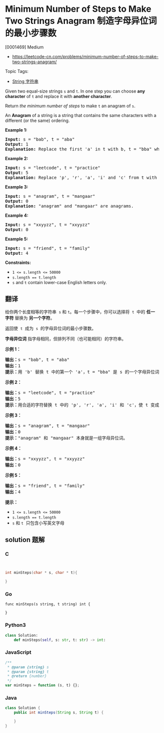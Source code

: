 # Minimum Number of Steps to Make Two Strings Anagram 制造字母异位词的最小步骤数

[0001469] Medium

- https://leetcode-cn.com/problems/minimum-number-of-steps-to-make-two-strings-anagram/

Topic Tags:

- [String 字符串](https://leetcode-cn.com/tag/string/)

Given two equal-size strings `s` and `t`. In one step you can choose **any character** of `t` and replace it with **another character**.

Return _the minimum number of steps_ to make `t` an anagram of `s`.

An **Anagram** of a string is a string that contains the same characters with a different (or the same) ordering.

**Example 1:**

<pre><strong>Input:</strong> s = "bab", t = "aba"
<strong>Output:</strong> 1
<strong>Explanation:</strong> Replace the first 'a' in t with b, t = "bba" which is anagram of s.
</pre>

**Example 2:**

<pre><strong>Input:</strong> s = "leetcode", t = "practice"
<strong>Output:</strong> 5
<strong>Explanation:</strong> Replace 'p', 'r', 'a', 'i' and 'c' from t with proper characters to make t anagram of s.
</pre>

**Example 3:**

<pre><strong>Input:</strong> s = "anagram", t = "mangaar"
<strong>Output:</strong> 0
<strong>Explanation:</strong> "anagram" and "mangaar" are anagrams. 
</pre>

**Example 4:**

<pre><strong>Input:</strong> s = "xxyyzz", t = "xxyyzz"
<strong>Output:</strong> 0
</pre>

**Example 5:**

<pre><strong>Input:</strong> s = "friend", t = "family"
<strong>Output:</strong> 4
</pre>

**Constraints:**

- `1 <= s.length <= 50000`
- `s.length == t.length`
- `s` and `t` contain lower-case English letters only.

## 翻译

给你两个长度相等的字符串  `s` 和 `t`。每一个步骤中，你可以选择将  `t`  中的 **任一字符** 替换为 **另一个字符**。

返回使  `t`  成为  `s`  的字母异位词的最小步骤数。

**字母异位词** 指字母相同，但排列不同（也可能相同）的字符串。

**示例 1：**

<pre><strong>输出：</strong>s = "bab", t = "aba"
<strong>输出：</strong>1
<strong>提示：</strong>用 'b' 替换 t 中的第一个 'a'，t = "bba" 是 s 的一个字母异位词。
</pre>

**示例 2：**

<pre><strong>输出：</strong>s = "leetcode", t = "practice"
<strong>输出：</strong>5
<strong>提示：</strong>用合适的字符替换 t 中的 'p', 'r', 'a', 'i' 和 'c'，使 t 变成 s 的字母异位词。
</pre>

**示例 3：**

<pre><strong>输出：</strong>s = "anagram", t = "mangaar"
<strong>输出：</strong>0
<strong>提示：</strong>"anagram" 和 "mangaar" 本身就是一组字母异位词。 
</pre>

**示例 4：**

<pre><strong>输出：</strong>s = "xxyyzz", t = "xxyyzz"
<strong>输出：</strong>0
</pre>

**示例 5：**

<pre><strong>输出：</strong>s = "friend", t = "family"
<strong>输出：</strong>4
</pre>

**提示：**

- `1 <= s.length <= 50000`
- `s.length == t.length`
- `s` 和 `t`  只包含小写英文字母

## solution 题解

### C

```c


int minSteps(char * s, char * t){

}


```

### Go

```golang
func minSteps(s string, t string) int {

}
```

### Python3

```python
class Solution:
    def minSteps(self, s: str, t: str) -> int:

```

### JavaScript

```javascript
/**
 * @param {string} s
 * @param {string} t
 * @return {number}
 */
var minSteps = function (s, t) {};
```

### Java

```java
class Solution {
    public int minSteps(String s, String t) {

    }
}
```
